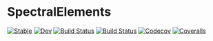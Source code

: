 # SpectralElements

[![Stable](https://img.shields.io/badge/docs-stable-blue.svg)](https://pjabardo.github.io/SpectralElements.jl/stable)
[![Dev](https://img.shields.io/badge/docs-dev-blue.svg)](https://pjabardo.github.io/SpectralElements.jl/dev)
[![Build Status](https://travis-ci.com/pjabardo/SpectralElements.jl.svg?branch=master)](https://travis-ci.com/pjabardo/SpectralElements.jl)
[![Build Status](https://ci.appveyor.com/api/projects/status/github/pjabardo/SpectralElements.jl?svg=true)](https://ci.appveyor.com/project/pjabardo/SpectralElements-jl)
[![Codecov](https://codecov.io/gh/pjabardo/SpectralElements.jl/branch/master/graph/badge.svg)](https://codecov.io/gh/pjabardo/SpectralElements.jl)
[![Coveralls](https://coveralls.io/repos/github/pjabardo/SpectralElements.jl/badge.svg?branch=master)](https://coveralls.io/github/pjabardo/SpectralElements.jl?branch=master)
